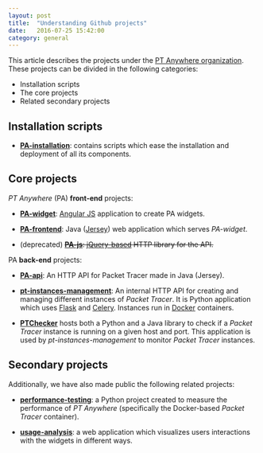 ```yaml
---
layout: post
title:  "Understanding Github projects"
date:   2016-07-25 15:42:00
category: general
---
```


This article describes the projects under the
[PT Anywhere organization](https://github.com/PTAnywhere).
These projects can be divided in the following categories:

*   Installation scripts
*   The core projects
*   Related secondary projects

## Installation scripts

*   __[PA-installation](https://github.com/PTAnywhere/ptAnywhere-installation)__:
contains scripts which ease the installation and deployment of all its
components.

## Core projects

_PT Anywhere_ (PA)  __front-end__ projects:

*   __[PA-widget](https://github.com/PTAnywhere/ptAnywhere-widget)__:
    [Angular JS](https://angularjs.org/) application to create PA widgets.

*   __[PA-frontend](https://github.com/PTAnywhere/ptAnywhere-widget)__:
    Java ([Jersey](https://jersey.java.net/)) web application which serves
    _PA-widget_.

*   (deprecated) ~~__[PA-js](https://github.com/PTAnywhere/ptAnywhere-js)__:
    [jQuery-based](https://jquery.com/) HTTP library for the API.~~

PA __back-end__ projects:

*   __[PA-api](https://github.com/PTAnywhere/ptAnywhere-api)__:
    An HTTP API for Packet Tracer made in Java (Jersey).

*   __[pt-instances-management](https://github.com/PTAnywhere/pt-instances-management)__:
    An internal HTTP API for creating and managing different instances of
    _Packet Tracer_.
    It is Python application which uses [Flask](http://flask.pocoo.org/) and
    [Celery](http://celery.readthedocs.io).
    Instances run in [Docker](https://www.docker.com/) containers.

*   __[PTChecker](https://github.com/PTAnywhere/pt-checker)__ hosts both
    a Python and a Java library to check if a _Packet Tracer_ instance is
    running on a given host and port.
    This application is used by _pt-instances-management_ to monitor
    _Packet Tracer_ instances.

## Secondary projects

Additionally, we have also made public the following related projects:

*   __[performance-testing](http://ptanywhere.github.io/performance-testing/)__:
    a Python project created to measure the performance of _PT Anywhere_
    (specifically the Docker-based _Packet Tracer_ container).

*   __[usage-analysis](https://github.com/PTAnywhere/usage-analysis)__:
    a web application which visualizes users interactions with the widgets in
    different ways.
